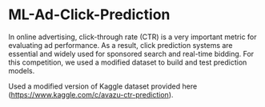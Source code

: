 # ML-Ad-Click-Prediction
In online advertising, click-through rate (CTR) is a very important metric for evaluating ad performance. As a result, click prediction systems are essential and widely used for sponsored search and real-time bidding. For this competition, we used a modified dataset to build and test prediction models. 

Used a modified version of Kaggle dataset provided here (https://www.kaggle.com/c/avazu-ctr-prediction).

